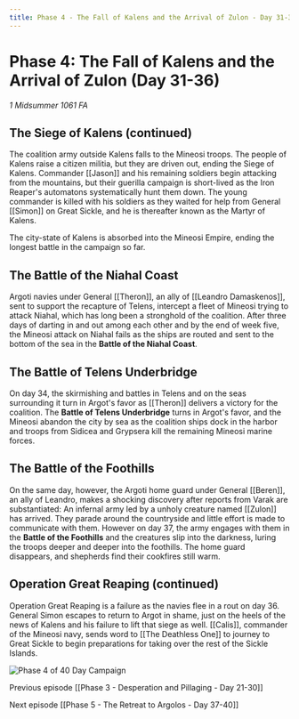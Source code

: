 ```yaml
---
title: Phase 4 - The Fall of Kalens and the Arrival of Zulon - Day 31-36
---
```


# Phase 4: The Fall of Kalens and the Arrival of Zulon (Day 31-36)

*1 Midsummer 1061 FA*

## The Siege of Kalens (continued)
The coalition army outside Kalens falls to the Mineosi troops. The people of Kalens raise a citizen militia, but they are driven out, ending the Siege of Kalens. Commander [[Jason]] and his remaining soldiers begin attacking from the mountains, but their guerilla campaign is short-lived as the Iron Reaper's automatons systematically hunt them down. The young commander is killed with his soldiers as they waited for help from General [[Simon]] on Great Sickle, and he is thereafter known as the Martyr of Kalens. 

The city-state of Kalens is absorbed into the Mineosi Empire, ending the longest battle in the campaign so far.

## The Battle of the Niahal Coast

Argoti navies under General [[Theron]], an ally of [[Leandro Damaskenos]], sent to support the recapture of Telens, intercept a fleet of Mineosi trying to attack Niahal, which has long been a stronghold of the coalition. After three days of darting in and out among each other and by the end of week five, the Mineosi attack on Niahal fails as the ships are routed and sent to the bottom of the sea in the **Battle of the Niahal Coast**.

## The Battle of Telens Underbridge

On day 34, the skirmishing and battles in Telens and on the seas surrounding it turn in Argot's favor as [[Theron]] delivers a victory for the coalition. The **Battle of Telens Underbridge** turns in Argot's favor, and the Mineosi abandon the city by sea as the coalition ships dock in the harbor and troops from Sidicea and Grypsera kill the remaining Mineosi marine forces.

## The Battle of the Foothills
On the same day, however, the Argoti home guard under General [[Beren]], an ally of Leandro, makes a shocking discovery after reports from Varak are substantiated: An infernal army led by a unholy creature named [[Zulon]] has arrived. They parade around the countryside and little effort is made to communicate with them. However on day 37, the army engages with them in the **Battle of the Foothills** and the creatures slip into the darkness, luring the troops deeper and deeper into the foothills. The home guard disappears, and shepherds find their cookfires still warm. 

## Operation Great Reaping (continued)
Operation Great Reaping is a failure as the navies flee in a rout on day 36. General Simon escapes to return to Argot in shame, just on the heels of the news of Kalens and his failure to lift that siege as well. [[Calis]], commander of the Mineosi navy, sends word to [[The Deathless One]] to journey to Great Sickle to begin preparations for taking over the rest of the Sickle Islands.

![Phase 4 of 40 Day Campaign](/assets/phase31-36.png)


Previous episode [[Phase 3 - Desperation and Pillaging - Day 21-30]]

Next episode [[Phase 5 - The Retreat to Argolos - Day 37-40]]